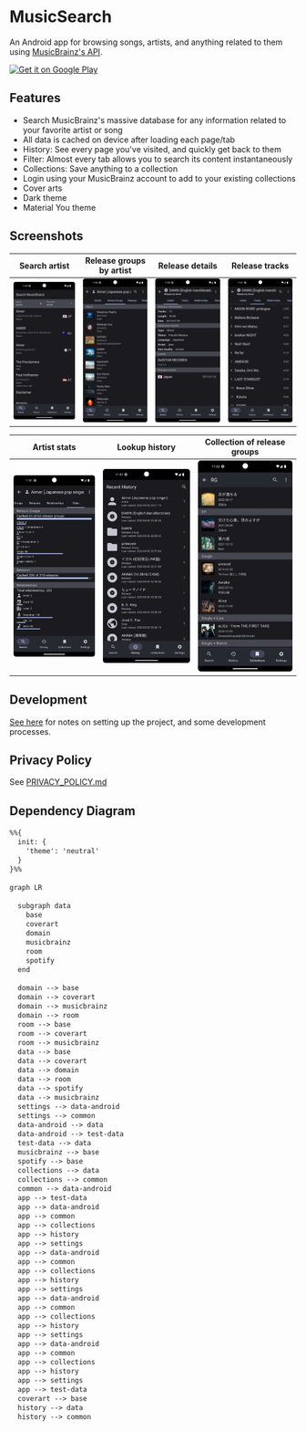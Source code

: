 # MusicSearch

An Android app for browsing songs, artists, and anything related to them
using [MusicBrainz's API](https://wiki.musicbrainz.org/MusicBrainz_API).

<a href="https://play.google.com/store/apps/details?id=io.github.lydavid.musicsearch">
    <img alt="Get it on Google Play" height="80"
        src="https://play.google.com/intl/en_ca/badges/static/images/badges/en_badge_web_generic.png" />
</a>

## Features

- Search MusicBrainz's massive database for any information related to your favorite artist or song
- All data is cached on device after loading each page/tab
- History: See every page you've visited, and quickly get back to them
- Filter: Almost every tab allows you to search its content instantaneously
- Collections: Save anything to a collection
- Login using your MusicBrainz account to add to your existing collections
- Cover arts
- Dark theme
- Material You theme

## Screenshots

| Search artist       | Release groups by artist   | Release details     | Release tracks      |
|---------------------|----------------------------|---------------------|---------------------|
| ![](assets/1.png)   | ![](assets/2.png)          | ![](assets/3.png)   | ![](assets/4.png)   | 

| Artist stats      | Lookup history    | Collection of release groups |
|-------------------|-------------------|------------------------------|
| ![](assets/5.png) | ![](assets/6.png) | ![](assets/7.png)            |

## Development

[See here](./docs/README.md) for notes on setting up the project, and some development processes.

## Privacy Policy

See [PRIVACY_POLICY.md](PRIVACY_POLICY.md)

## Dependency Diagram

```mermaid
%%{
  init: {
    'theme': 'neutral'
  }
}%%

graph LR

  subgraph data
    base
    coverart
    domain
    musicbrainz
    room
    spotify
  end

  domain --> base
  domain --> coverart
  domain --> musicbrainz
  domain --> room
  room --> base
  room --> coverart
  room --> musicbrainz
  data --> base
  data --> coverart
  data --> domain
  data --> room
  data --> spotify
  data --> musicbrainz
  settings --> data-android
  settings --> common
  data-android --> data
  data-android --> test-data
  test-data --> data
  musicbrainz --> base
  spotify --> base
  collections --> data
  collections --> common
  common --> data-android
  app --> test-data
  app --> data-android
  app --> common
  app --> collections
  app --> history
  app --> settings
  app --> data-android
  app --> common
  app --> collections
  app --> history
  app --> settings
  app --> data-android
  app --> common
  app --> collections
  app --> history
  app --> settings
  app --> data-android
  app --> common
  app --> collections
  app --> history
  app --> settings
  app --> test-data
  coverart --> base
  history --> data
  history --> common

```